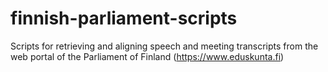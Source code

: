 # finnish-parliament-scripts
Scripts for retrieving and aligning speech and meeting transcripts from the web portal of the Parliament of Finland (https://www.eduskunta.fi)
